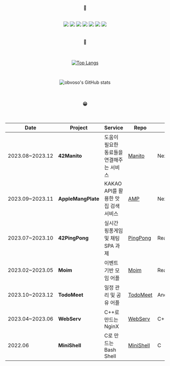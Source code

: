 <div align="center"> 
  
 <br/>
 <br/>
  
####  🤔
  
 <br/>

<img src="https://img.shields.io/badge/React-61DAFB?style=for-the-badge&logo=React&logoColor=white"/>
<img src="https://img.shields.io/badge/ReactNative-00bfff?style=for-the-badge&logo=React&logoColor=white"/>
<img src="https://img.shields.io/badge/next.js-000000?style=for-the-badge&logo=nextdotjs&logoColor=white"/>
<img src="https://img.shields.io/badge/typescript-3178C6?style=for-the-badge&logo=typescript&logoColor=white"/>
<img src="https://img.shields.io/badge/JavaScript-F7DF1E?style=for-the-badge&logo=JavaScript&logoColor=white">
<img src="https://img.shields.io/badge/C-A8B9CC?style=for-the-badge&logo=C&logoColor=white">
<img src="https://img.shields.io/badge/C++-00599C?style=for-the-badge&logo=cplusplus&logoColor=white">
 
<br/>
<br/>

<!--

#### 👯 갇혔어요

<br/>

[![soo's 42 stats](https://badge42.vercel.app/api/v2/cll5g971o006508mm482907tm/stats?cursusId=21&coalitionId=87)](https://profile.intra.42.fr/users/soo)

-->

<!--
#### 🙌


## [songmin's portfolio 👩‍💻](https://coherent-drawer-3ad.notion.site/4663ca780df14f97af83f4216763146a?pvs=4)

<br/>
<br/>
-->

 
#### 🥺

<br>

[![Top Langs](https://github-readme-stats.vercel.app/api/top-langs/?username=obvoso&layout=compact&theme=tokyonight)](https://github.com/obvoso/github-readme-stats)

<br>

![obvoso's GitHub stats](https://github-readme-stats.vercel.app/api?username=obvoso&show_icons=true&theme=tokyonight)

<br/>

####  😀

<br/>

|Date|Project|Service|Repo|Skills|
|------|---|---|---|---|
|2023.08~2023.12|**42Manito**|도움이 필요한 동료들을 연결해주는 서비스|[Manito](https://github.com/manito42)|Next|
|2023.09~2023.11|**AppleMangPlate**|KAKAO API를 활용한 맛집 검색 서비스|[AMP](https://github.com/AppleMangoPlate)|Next|
|2023.07~2023.10|**42PingPong**|실시간 핑퐁게임 및 채팅 SPA 과제|[PingPong](https://github.com/42-pingpong)|React|
|2023.02~2023.05|**Moim**|이벤트 기반 모임 어플|[Moim](https://github.com/42projectPeople)|React Native|
|2023.10~2023.12|**TodoMeet**|일정 관리 및 공유 어플|[TodoMeet](https://github.com/obvoso/TodoMeet)|Android(JAVA)|
|2023.04~2023.06|**WebServ**|C++로 만드는 NginX|[WebServ](https://github.com/koreanddinghwan/nginx-like-webserv-using-kqueue)|C++|
|2022.06|**MiniShell**|C로 만드는 Bash Shell|[MiniShell](https://github.com/obvoso/ss501)|C|

<br/>
<br/>

</div>
